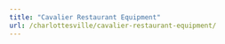```yaml
---
title: "Cavalier Restaurant Equipment"
url: /charlottesville/cavalier-restaurant-equipment/
---
```

